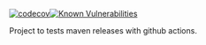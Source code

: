 [![codecov](https://codecov.io/gh/sitepark/github-maven-release-test/branch/main/graph/badge.svg?token=AILO6STIG2)](https://codecov.io/gh/sitepark/github-maven-release-test)[![Known Vulnerabilities](https://snyk.io/test/github/sitepark/github-maven-release-test/badge.svg)](https://snyk.io/test/github/sitepark/github-maven-release-test)

Project to tests maven releases with github actions.
